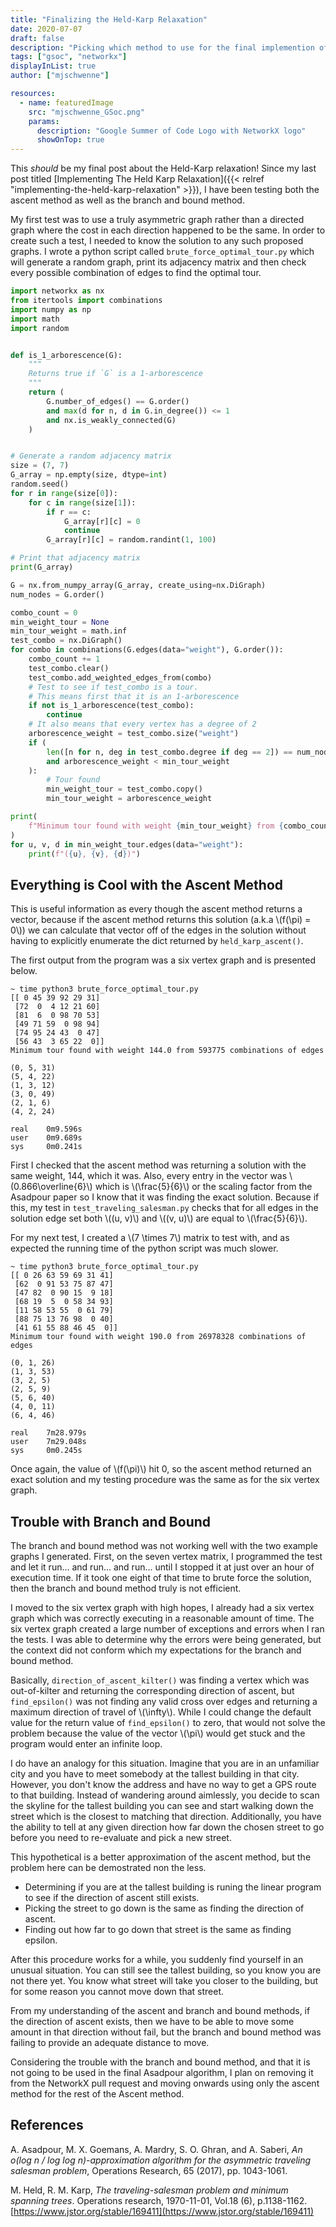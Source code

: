 ```yaml
---
title: "Finalizing the Held-Karp Relaxation"
date: 2020-07-07
draft: false
description: "Picking which method to use for the final implemention of the Asadpour algorithm in NetworkX"
tags: ["gsoc", "networkx"]
displayInList: true
author: ["mjschwenne"]

resources:
  - name: featuredImage
    src: "mjschwenne_GSoc.png"
    params:
      description: "Google Summer of Code Logo with NetworkX logo"
      showOnTop: true
---
```


This _should_ be my final post about the Held-Karp relaxation!
Since my last post titled [Implementing The Held Karp Relaxation]({{< relref "implementing-the-held-karp-relaxation" >}}), I have been testing both the ascent method as well as the branch and bound method.

My first test was to use a truly asymmetric graph rather than a directed graph where the cost in each direction happened to be the same.
In order to create such a test, I needed to know the solution to any such proposed graphs.
I wrote a python script called `brute_force_optimal_tour.py` which will generate a random graph, print its adjacency matrix and then check every possible combination of edges to find the optimal tour.

```python
import networkx as nx
from itertools import combinations
import numpy as np
import math
import random


def is_1_arborescence(G):
    """
    Returns true if `G` is a 1-arborescence
    """
    return (
        G.number_of_edges() == G.order()
        and max(d for n, d in G.in_degree()) <= 1
        and nx.is_weakly_connected(G)
    )


# Generate a random adjacency matrix
size = (7, 7)
G_array = np.empty(size, dtype=int)
random.seed()
for r in range(size[0]):
    for c in range(size[1]):
        if r == c:
            G_array[r][c] = 0
            continue
        G_array[r][c] = random.randint(1, 100)

# Print that adjacency matrix
print(G_array)

G = nx.from_numpy_array(G_array, create_using=nx.DiGraph)
num_nodes = G.order()

combo_count = 0
min_weight_tour = None
min_tour_weight = math.inf
test_combo = nx.DiGraph()
for combo in combinations(G.edges(data="weight"), G.order()):
    combo_count += 1
    test_combo.clear()
    test_combo.add_weighted_edges_from(combo)
    # Test to see if test_combo is a tour.
    # This means first that it is an 1-arborescence
    if not is_1_arborescence(test_combo):
        continue
    # It also means that every vertex has a degree of 2
    arborescence_weight = test_combo.size("weight")
    if (
        len([n for n, deg in test_combo.degree if deg == 2]) == num_nodes
        and arborescence_weight < min_tour_weight
    ):
        # Tour found
        min_weight_tour = test_combo.copy()
        min_tour_weight = arborescence_weight

print(
    f"Minimum tour found with weight {min_tour_weight} from {combo_count} combinations of edges\n"
)
for u, v, d in min_weight_tour.edges(data="weight"):
    print(f"({u}, {v}, {d})")
```

## Everything is Cool with the Ascent Method

This is useful information as every though the ascent method returns a vector, because if the ascent method returns this solution (a.k.a \\(f(\pi) = 0\\)) we can calculate that vector off of the edges in the solution without having to explicitly enumerate the dict returned by `held_karp_ascent()`.

The first output from the program was a six vertex graph and is presented below.

```
~ time python3 brute_force_optimal_tour.py
[[ 0 45 39 92 29 31]
 [72  0  4 12 21 60]
 [81  6  0 98 70 53]
 [49 71 59  0 98 94]
 [74 95 24 43  0 47]
 [56 43  3 65 22  0]]
Minimum tour found with weight 144.0 from 593775 combinations of edges

(0, 5, 31)
(5, 4, 22)
(1, 3, 12)
(3, 0, 49)
(2, 1, 6)
(4, 2, 24)

real	0m9.596s
user	0m9.689s
sys     0m0.241s
```

First I checked that the ascent method was returning a solution with the same weight, 144, which it was.
Also, every entry in the vector was \\(0.866\overline{6}\\) which is \\(\frac{5}{6}\\) or the scaling factor from the Asadpour paper so I know that it was finding the exact solution.
Because if this, my test in `test_traveling_salesman.py` checks that for all edges in the solution edge set both \\((u, v)\\) and \\((v, u)\\) are equal to \\(\frac{5}{6}\\).

For my next test, I created a \\(7 \times 7\\) matrix to test with, and as expected the running time of the python script was much slower.

```
~ time python3 brute_force_optimal_tour.py
[[ 0 26 63 59 69 31 41]
 [62  0 91 53 75 87 47]
 [47 82  0 90 15  9 18]
 [68 19  5  0 58 34 93]
 [11 58 53 55  0 61 79]
 [88 75 13 76 98  0 40]
 [41 61 55 88 46 45  0]]
Minimum tour found with weight 190.0 from 26978328 combinations of edges

(0, 1, 26)
(1, 3, 53)
(3, 2, 5)
(2, 5, 9)
(5, 6, 40)
(4, 0, 11)
(6, 4, 46)

real	7m28.979s
user	7m29.048s
sys     0m0.245s
```

Once again, the value of \\(f(\pi)\\) hit 0, so the ascent method returned an exact solution and my testing procedure was the same as for the six vertex graph.

## Trouble with Branch and Bound

The branch and bound method was not working well with the two example graphs I generated.
First, on the seven vertex matrix, I programmed the test and let it run... and run... and run... until I stopped it at just over an hour of execution time.
If it took one eight of that time to brute force the solution, then the branch and bound method truly is not efficient.

I moved to the six vertex graph with high hopes, I already had a six vertex graph which was correctly executing in a reasonable amount of time.
The six vertex graph created a large number of exceptions and errors when I ran the tests.
I was able to determine why the errors were being generated, but the context did not conform which my expectations for the branch and bound method.

Basically, `direction_of_ascent_kilter()` was finding a vertex which was out-of-kilter and returning the corresponding direction of ascent, but `find_epsilon()` was not finding any valid cross over edges and returning a maximum direction of travel of \\(\infty\\).
While I could change the default value for the return value of `find_epsilon()` to zero, that would not solve the problem because the value of the vector \\(\pi\\) would get stuck and the program would enter an infinite loop.

I do have an analogy for this situation.
Imagine that you are in an unfamiliar city and you have to meet somebody at the tallest building in that city.
However, you don't know the address and have no way to get a GPS route to that building.
Instead of wandering around aimlessly, you decide to scan the skyline for the tallest building you can see and start walking down the street which is the closest to matching that direction.
Additionally, you have the ability to tell at any given direction how far down the chosen street to go before you need to re-evaluate and pick a new street.

This hypothetical is a better approximation of the ascent method, but the problem here can be demostrated non the less.

- Determining if you are at the tallest building is runing the linear program to see if the direction of ascent still exists.
- Picking the street to go down is the same as finding the direction of ascent.
- Finding out how far to go down that street is the same as finding epsilon.

After this procedure works for a while, you suddenly find yourself in an unusual situation.
You can still see the tallest building, so you know you are not there yet.
You know what street will take you closer to the building, but for some reason you cannot move down that street.

From my understanding of the ascent and branch and bound methods, if the direction of ascent exists, then we have to be able to move some amount in that direction without fail, but the branch and bound method was failing to provide an adequate distance to move.

Considering the trouble with the branch and bound method, and that it is not going to be used in the final Asadpour algorithm, I plan on removing it from the NetworkX pull request and moving onwards using only the ascent method for the rest of the Ascent method.

## References

A. Asadpour, M. X. Goemans, A. Mardry, S. O. Ghran, and A. Saberi, _An o(log n / log log n)-approximation algorithm for the asymmetric traveling salesman problem_, Operations Research, 65 (2017), pp. 1043-1061.

M. Held, R. M. Karp, _The traveling-salesman problem and minimum spanning trees_. Operations research, 1970-11-01, Vol.18 (6), p.1138-1162. [https://www.jstor.org/stable/169411](https://www.jstor.org/stable/169411)
